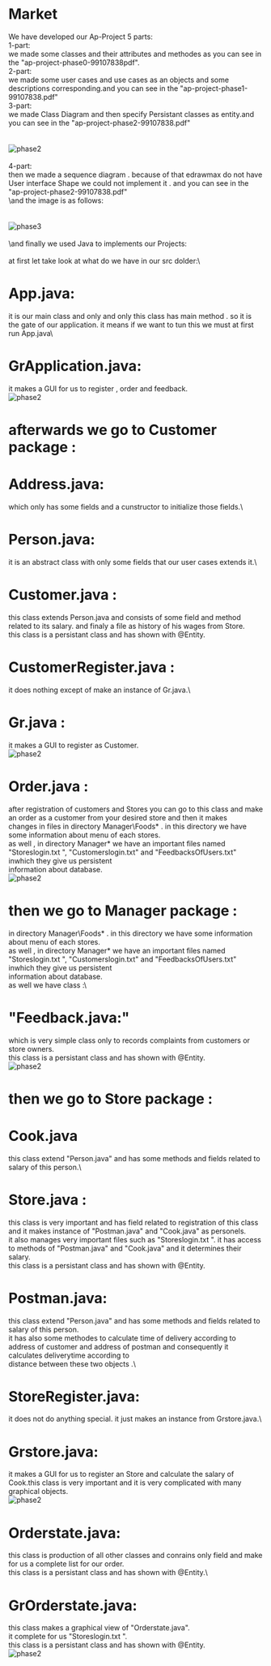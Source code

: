 # Market
We have developed our Ap-Project 5 parts:\
1-part:\
  we made some classes and their attributes and methodes as you can see in the "ap-project-phase0-99107838pdf".\
2-part:\
 we made some user cases and use cases as an objects and some descriptions corresponding.and you can see in the "ap-project-phase1-99107838.pdf"\
3-part:\
 we made Class Diagram and then specify Persistant classes as entity.and you can see in the "ap-project-phase2-99107838.pdf"\
 \
 \
 ![phase2](ap-project-phase2-99107838.png)
 \
 \
4-part:\
   then we made a sequence diagram . because of that edrawmax do not have User interface Shape we could not implement it . and you can see in the "ap-project-phase2-99107838.pdf"\
   \and the image is as follows:\
   \
   \
![phase3](ap-project-phase3-99107838.jpg)
\
\
\and finally we used Java to implements our Projects:\
\
at first let take look at what do we have in our src dolder:\
# App.java:
it is our main class and only and only this class has main method . so it is the gate of our application. it means if we want to tun this we must at first run App.java\
# GrApplication.java:
it makes a GUI for us to register , order and feedback.\
![phase2](scapp.png)
# afterwards we go to Customer package :
# Address.java:
which only has some fields and a cunstructor to initialize those fields.\
# Person.java:
it is an abstract class with only some fields that our user cases extends it.\
 # Customer.java :
this class extends Person.java and consists of some field and method related to its salary. and finaly a file as history of his wages from Store.\
this class is a persistant class and has shown with @Entity.
# CustomerRegister.java :
it does nothing except of make an instance of Gr.java.\
# Gr.java :
it makes a GUI to register as Customer.\
![phase2](sccus.png)
# Order.java :
after registration of customers and Stores you can go to this class and make an order as a customer from your desired store and then it makes \
changes in files in directory Manager\Foods\* . in this directory we have some information about menu of each stores.\
as well , in directory Manager\* we have an important files named "Storeslogin.txt ", "Customerslogin.txt" and "FeedbacksOfUsers.txt" inwhich they give us persistent\
information about database.\
![phase2](scord.png)
# then we go to Manager package :

in directory Manager\Foods\* . in this directory we have some information about menu of each stores.\
as well , in directory Manager\* we have an important files named "Storeslogin.txt ", "Customerslogin.txt" and "FeedbacksOfUsers.txt" inwhich they give us persistent\
information about database.\
as well we have class :\
# "Feedback.java:" 
which is very simple class only to records complaints from customers or store owners.\
this class is a persistant class and has shown with @Entity.\
![phase2](scfd.png)
# then we go to Store package :
# Cook.java
this class extend "Person.java" and has some methods and fields related to salary of this person.\

# Store.java :
this class is very important and has field related to registration of this class and it makes instance of "Postman.java" and "Cook.java" as personels.\
it also manages very important files such as "Storeslogin.txt ". it has access to methods of "Postman.java" and "Cook.java" and it determines their salary.\
this class is a persistant class and has shown with @Entity.

# Postman.java:
this class extend "Person.java" and has some methods and fields related to salary of this person.\
it has also some methodes to calculate time of delivery according to address of customer and address of postman and consequently it calculates deliverytime according to\
distance between these two objects .\

# StoreRegister.java:
it does not do anything special. it just makes an instance from Grstore.java.\
 # Grstore.java:
it makes a GUI for us to register an Store and calculate the salary of Cook.this class is very important and it is very complicated with many graphical objects.\
![phase2](scst.png)
# Orderstate.java:
this class is production of all other classes and conrains only field  and make for us a complete list for our order.\
this class is a persistant class and has shown with @Entity.\

# GrOrderstate.java:
this class makes a graphical view of "Orderstate.java".\
it complete for us "Storeslogin.txt ".\
this class is a persistant class and has shown with @Entity.\
![phase2](scos.png)


